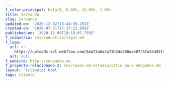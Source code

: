 ```yaml
---
f_color-principal: hsla(0, 0.00%, 12.94%, 1.00)
title: Servanda
slug: servanda
updated-on: '2020-12-02T18:44:59.203Z'
created-on: '2020-07-31T17:27:22.804Z'
published-on: '2020-12-09T19:19:07.759Z'
f_industria: cms/industria/legal.md
f_logo:
  url: >-
    https://uploads-ssl.webflow.com/5ea73a6a2a73b34c800aae87/5fa33492f436d88e5f935c41_logo_servanda.png
  alt: null
f_website: http://servanda.mx
f_proyecto-relacionado-2: cms/casos-de-estudio/sitio-para-abogados.md
layout: '[cliente].html'
tags: cliente
---
```



